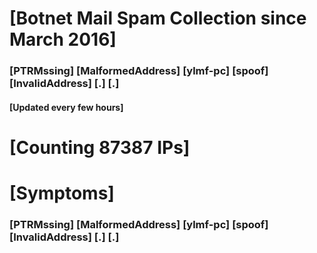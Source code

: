 # [Botnet Mail Spam Collection since March 2016]
### [PTRMssing] [MalformedAddress] [ylmf-pc] [spoof] [InvalidAddress] [.] [.]
#### [Updated every few hours]

# [Counting 87387 IPs]

# [Symptoms] 
###   [PTRMssing] [MalformedAddress] [ylmf-pc] [spoof] [InvalidAddress] [.] [.]
